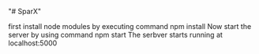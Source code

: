 "# SparX" 

first install node modules by executing command npm install
Now start the server by using command npm start
The serbver starts running at localhost:5000
